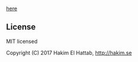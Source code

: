 [here](https://mikatalk.github.io/VueX-presentation)

## License

MIT licensed

Copyright (C) 2017 Hakim El Hattab, http://hakim.se
